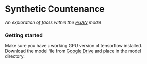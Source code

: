 # Synthetic Countenance
_An exploration of faces within the [PGAN](https://github.com/tkarras/progressive_growing_of_gans) model_

### Getting started

Make sure you have a working GPU version of tensorflow installed. Download the model file from [Google Drive](https://drive.google.com/open?id=188K19ucknC6wg1R6jbuPEhTq9zoufOx4) and place in the model directory.



